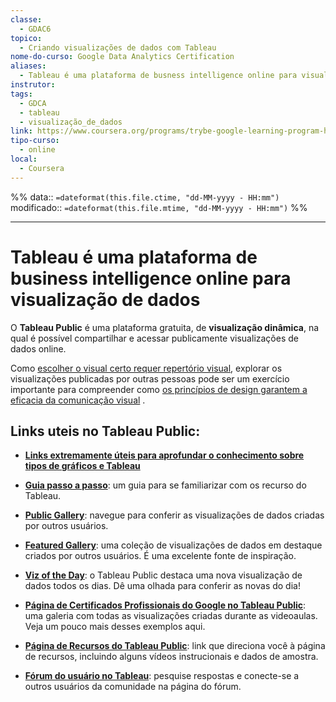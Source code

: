 ```yaml
---
classe:
  - GDAC6
topico:
  - Criando visualizações de dados com Tableau
nome-do-curso: Google Data Analytics Certification
aliases:
  - Tableau é uma plataforma de busness intelligence online para visualização de dados
instrutor: 
tags:
  - GDCA
  - tableau
  - visualização_de_dados
link: https://www.coursera.org/programs/trybe-google-learning-program-hrevt/professional-certificates/google-data-analytics?collectionId=twDTY
tipo-curso:
  - online
local:
  - Coursera
---
```

%%
data:: `=dateformat(this.file.ctime, "dd-MM-yyyy - HH:mm")`
modificado:: `=dateformat(this.file.mtime, "dd-MM-yyyy - HH:mm")`
%%
____

# Tableau é uma plataforma de business intelligence online para visualização de dados

O **Tableau Public** é uma plataforma gratuita, de **visualização dinâmica**, na qual é possível compartilhar e acessar publicamente visualizações de dados online. 

Como [escolher o visual certo requer repertório visual](12072023114739-escolher-o-visual-certo-requer-repertório-visual.md), explorar os visualizações publicadas por outras pessoas pode ser um exercício importante para compreender como [os princípios de design garantem a eficacia da comunicação visual](12072023112010-os-princípios-de-design-garantem-a-eficacia-da-comunicação-visual.md) .  

## Links uteis no Tableau Public:

- [**Links extremamente úteis para aprofundar o conhecimento sobre tipos de gráficos e Tableau**](19072023121736-links-extremamente-úteis-para-aprofundar-o-conhecimento-sobre-tipos-de-gráficos-e-tableau.md)

- [**Guia passo a passo**](https://www.tableau.com/pt-br/blog/beginners-guide-tableau-public?_gl=1*brgb1t*_ga*MTEwNzk1NDUyMi4xNjg5MTY3MzMx*_ga_8YLN0SNXVS*TmVlZHMgR1RNIENvbmZpZ3VyYXRpb24uMi4xLjE2ODk3NzM4MzcuMC4wLjA.): um guia para se familiarizar com os recurso do Tableau.

- [**Public Gallery**](https://public.tableau.com/en-us/s/viz-gallery): navegue para conferir as visualizações de dados criadas por outros usuários. 
    
- [**Featured Gallery**](https://public.tableau.com/en-us/gallery/?tab=featured&type=featured): uma coleção de visualizações de dados em destaque criados por outros usuários. É uma excelente fonte de inspiração.
    
- [**Viz of the Day**](https://public.tableau.com/en-us/gallery/?tab=viz-of-the-day&type=viz-of-the-day): o Tableau Public destaca uma nova visualização de dados todos os dias. Dê uma olhada para conferir as novas do dia!
    
- [**Página de Certificados Profissionais do Google no Tableau Public**](https://public.tableau.com/profile/grow.with.google#!/): uma galeria com todas as visualizações criadas durante as videoaulas. Veja um pouco mais desses exemplos aqui. 
    
- [**Página de Recursos do Tableau Public**](https://public.tableau.com/en-us/s/resources): link que direciona você à página de recursos, incluindo alguns vídeos instrucionais e dados de amostra.
    
- [**Fórum do usuário no Tableau**](https://community.tableau.com/s/): pesquise respostas e conecte-se a outros usuários da comunidade na página do fórum.
